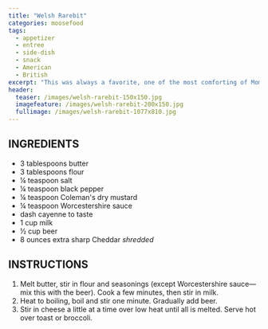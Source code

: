 ```yaml
---
title: "Welsh Rarebit"
categories: moosefood
tags: 
  - appetizer
  - entree
  - side-dish
  - snack
  - American
  - British
excerpt: "This was always a favorite, one of the most comforting of Mom's specialties. We would even have the Stouffer's frozen version on occasion, but it's best homemade. It's particularly good served over homemade bread, and Rich and I like it with broccoli, too."
header:
  teaser: /images/welsh-rarebit-150x150.jpg
  imagefeature: /images/welsh-rarebit-200x150.jpg
  fullimage: /images/welsh-rarebit-1077x810.jpg
---
```


## INGREDIENTS
* 3 tablespoons butter
* 3 tablespoons flour
* ¼ teaspoon salt
* ¼ teaspoon black pepper
* ¼ teaspoon Coleman's dry mustard
* ¼ teaspoon Worcestershire sauce
* dash cayenne to taste
* 1 cup milk
* ½ cup beer
* 8 ounces extra sharp Cheddar *shredded*

## INSTRUCTIONS
1. Melt butter, stir in flour and seasonings (except Worcestershire sauce—mix this with the beer). Cook a few minutes, then stir in milk. 
2. Heat to boiling, boil and stir one minute. Gradually add beer. 
3. Stir in cheese a little at a time over low heat until all is melted. Serve hot over toast or broccoli.
